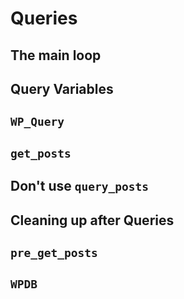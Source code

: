 # Queries

## The main loop
## Query Variables
## `WP_Query`
## `get_posts`
## Don't use `query_posts`
## Cleaning up after Queries
## `pre_get_posts`
## `WPDB`
